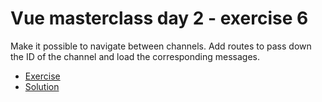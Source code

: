 # Vue masterclass day 2 - exercise 6

Make it possible to navigate between channels. Add routes to pass down the ID of the channel and load the corresponding messages.

* [Exercise](https://codesandbox.io/s/github/voorhoede/vue-masterclass-day-2/tree/exercise6)
* [Solution](https://codesandbox.io/s/github/voorhoede/vue-masterclass-day-2/tree/exercise6-solution)
